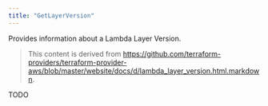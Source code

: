 ```yaml
---
title: "GetLayerVersion"
---
```


<!-- WARNING: this file was generated by the Pulumi Terraform Bridge (tfgen) Tool. -->
<!-- Do not edit by hand unless you're certain you know what you are doing! -->

<style>
  table td p { margin-top: 0; margin-bottom: 0; }
</style>

Provides information about a Lambda Layer Version.

> This content is derived from https://github.com/terraform-providers/terraform-provider-aws/blob/master/website/docs/d/lambda_layer_version.html.markdown.


TODO

